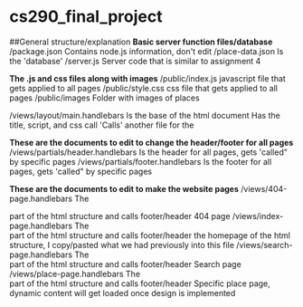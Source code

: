 # cs290_final_project

##General structure/explanation
**Basic server function files/database**
/package.json
  Contains node.js information, don't edit
/place-data.json
  Is the 'database'
/server.js
  Server code that is similar to assignment 4

**The .js and css files along with images**
/public/index.js
  javascript file that gets applied to all pages
/public/style.css
  css file that gets applied to all pages
/public/images
  Folder with images of places

/views/layout/main.handlebars
  Is the base of the html document
  Has the title, script, and css call
  'Calls' another file for the <body>
  
**These are the documents to edit to change the header/footer for all pages**
/views/partials/header.handlebars
  Is the header for all pages, gets 'called" by specific pages
/views/partials/footer.handlebars
  Is the footer for all pages, gets 'called" by specific pages

**These are the documents to edit to make the website pages**
/views/404-page.handlebars
  The <main> part of the html structure and calls footer/header
  404 page
/views/index-page.handlebars
  The <main> part of the html structure and calls footer/header
  the homepage of the html structure, I copy/pasted what we had previously into this file
/views/search-page.handlebars
  The <main> part of the html structure and calls footer/header
  Search page
/views/place-page.handlebars
  The <main> part of the html structure and calls footer/header
  Specific place page, dynamic content will get loaded once design is implemented
  

  

